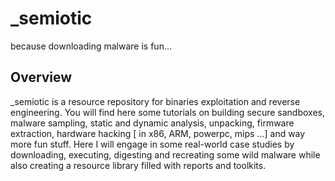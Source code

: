 # _semiotic
because downloading malware is fun...

## Overview
_semiotic is a resource repository for binaries exploitation and reverse engineering. You will find here some tutorials on building secure sandboxes, malware sampling, static and dynamic analysis, unpacking, firmware extraction, hardware hacking [ in x86, ARM, powerpc, mips ...] and way more fun stuff. Here I will engage in some real-world case studies by downloading, executing, digesting and recreating some wild malware while also creating a resource library filled with reports and toolkits. 

## 